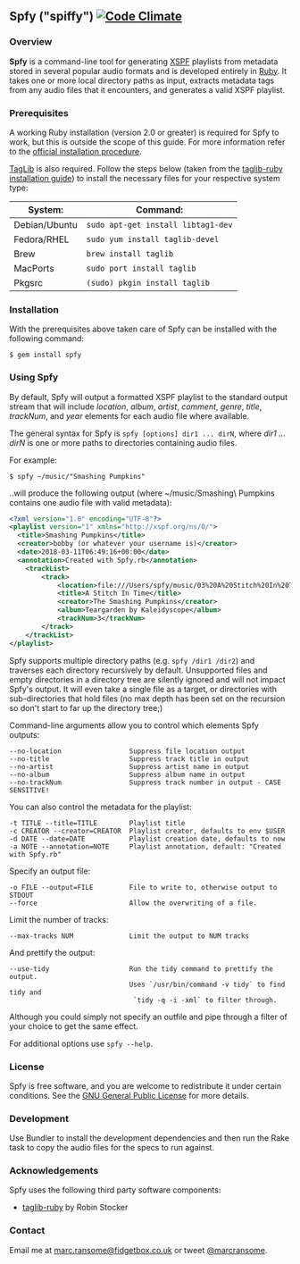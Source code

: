 ## Spfy ("spiffy") [![Code Climate](http://img.shields.io/codeclimate/github/marcransome/Spfy.svg)](https://codeclimate.com/github/marcransome/Spfy)

### Overview
**Spfy** is a command-line tool for generating [XSPF](http://xspf.org/) playlists from metadata stored in several popular audio formats and is developed entirely in [Ruby](http://www.ruby-lang.org/).  It takes one or more local directory paths as input, extracts metadata tags from any audio files that it encounters, and generates a valid XSPF playlist.

### Prerequisites
A working Ruby installation (version 2.0 or greater) is required for Spfy to work, but this is outside the scope of this guide.  For more information refer to the [official installation procedure](http://www.ruby-lang.org/en/downloads/).

[TagLib](http://developer.kde.org/~wheeler/taglib.html) is also required.  Follow the steps below (taken from the [taglib-ruby installation guide](http://robinst.github.com/taglib-ruby/)) to install the necessary files for your respective system type:

| System:       |  Command:                          |
|---------------|------------------------------------|
| Debian/Ubuntu | `sudo apt-get install libtag1-dev` |
| Fedora/RHEL   | `sudo yum install taglib-devel`    |
| Brew          | `brew install taglib`              |
| MacPorts      | `sudo port install taglib`         |
| Pkgsrc        | `(sudo) pkgin install taglib`      |

### Installation
With the prerequisites above taken care of Spfy can be installed with the following command:

	$ gem install spfy

### Using Spfy
By default, Spfy will output a formatted XSPF playlist to the standard output stream that will include _location_, _album_, _artist_, _comment_, _genre_, _title_, _trackNum_, and _year_ elements for each audio file where available.

The general syntax for Spfy is `spfy [options] dir1 ... dirN`, where _dir1 ... dirN_ is one or more paths to directories containing audio files.

For example:

    $ spfy ~/music/"Smashing Pumpkins"
	
..will produce the following output (where ~/music/Smashing\ Pumpkins contains one audio file with valid metadata):

```xml
<?xml version="1.0" encoding="UTF-8"?>
<playlist version="1" xmlns="http://xspf.org/ns/0/">
  <title>Smashing Pumpkins</title>
  <creator>bobby (or whatever your username is)</creator>
  <date>2018-03-11T06:49:16+00:00</date>
  <annotation>Created with Spfy.rb</annotation>
	<trackList>
		<track>
			<location>file:///Users/spfy/music/03%20A%20Stitch%20In%20Time.mp3</location>
			<title>A Stitch In Time</title>
			<creator>The Smashing Pumpkins</creator>
			<album>Teargarden by Kaleidyscope</album>
			<trackNum>3</trackNum>
		</track>
	</trackList>
</playlist>
```

Spfy supports multiple directory paths (e.g. `spfy /dir1 /dir2`) and traverses each directory recursively by default.  Unsupported files and empty directories in a directory tree are silently ignored and will not impact Spfy's output. It will even take a single file as a target, or directories with sub-directories that hold files (no max depth has been set on the recursion so don't start to far up the directory tree;)

Command-line arguments allow you to control which elements Spfy outputs:

    --no-location                 Suppress file location output
    --no-title                    Suppress track title in output
    --no-artist                   Suppress artist name in output
    --no-album                    Suppress album name in output
    --no-trackNum                 Suppress track number in output - CASE SENSITIVE!

You can also control the metadata for the playlist:

    -t TITLE --title=TITLE        Playlist title
    -c CREATOR --creator=CREATOR  Playlist creator, defaults to env $USER
    -d DATE --date=DATE           Playlist creation date, defaults to now
    -a NOTE --annotation=NOTE     Playlist annotation, default: "Created with Spfy.rb"

Specify an output file:

    -o FILE --output=FILE         File to write to, otherwise output to STDOUT
    --force                       Allow the overwriting of a file.

Limit the number of tracks:

    --max-tracks NUM              Limit the output to NUM tracks

And prettify the output:

    --use-tidy                    Run the tidy command to prettify the output. 
                                  Uses `/usr/bin/command -v tidy` to find tidy and
                                   `tidy -q -i -xml` to filter through.

Although you could simply not specify an outfile and pipe through a filter of your choice to get the same effect.

For additional options use `spfy --help`.

### License
Spfy is free software, and you are welcome to redistribute it under certain conditions.  See the [GNU General Public License](http://www.gnu.org/licenses/gpl.html) for more details.


### Development

Use Bundler to install the development dependencies and then run the Rake task to copy the audio files for the specs to run against.


### Acknowledgements
Spfy uses the following third party software components:
 
* [taglib-ruby](http://robinst.github.com/taglib-ruby/) by Robin Stocker

### Contact
Email me at [marc.ransome@fidgetbox.co.uk](mailto_marc_.ransome@fidgetbox.co.uk) or tweet [@marcransome](http://www.twitter.com/marcransome).
